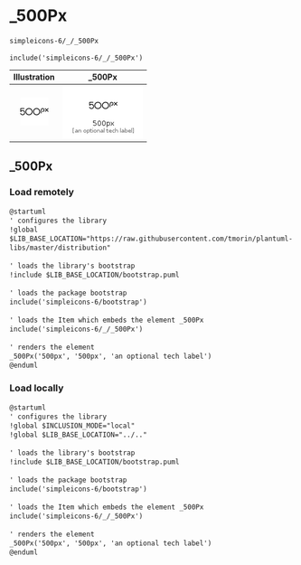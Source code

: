 # _500Px


```text
simpleicons-6/_/_500Px
```

```text
include('simpleicons-6/_/_500Px')
```



| Illustration | _500Px |
| :---: | :---: |
| ![illustration for Illustration](../../simpleicons-6/_/_500Px.png) | ![illustration for _500Px](../../simpleicons-6/_/_500Px.Local.png) |




## _500Px

### Load remotely
```plantuml
@startuml
' configures the library
!global $LIB_BASE_LOCATION="https://raw.githubusercontent.com/tmorin/plantuml-libs/master/distribution"

' loads the library's bootstrap
!include $LIB_BASE_LOCATION/bootstrap.puml

' loads the package bootstrap
include('simpleicons-6/bootstrap')

' loads the Item which embeds the element _500Px
include('simpleicons-6/_/_500Px')

' renders the element
_500Px('500px', '500px', 'an optional tech label')
@enduml
```

### Load locally
```plantuml
@startuml
' configures the library
!global $INCLUSION_MODE="local"
!global $LIB_BASE_LOCATION="../.."

' loads the library's bootstrap
!include $LIB_BASE_LOCATION/bootstrap.puml

' loads the package bootstrap
include('simpleicons-6/bootstrap')

' loads the Item which embeds the element _500Px
include('simpleicons-6/_/_500Px')

' renders the element
_500Px('500px', '500px', 'an optional tech label')
@enduml
```


